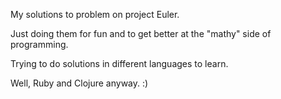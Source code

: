 My solutions to problem on project Euler.

Just doing them for fun and to get better at the "mathy"
side of programming.

Trying to do solutions in different languages to learn.

Well, Ruby and Clojure anyway. :)

